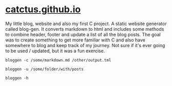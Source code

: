 # [catctus.github.io](catctus.github.io)

My little blog, website and also my first C project. A static website generator called blog-gen. 
It converts markdown to html and includes some methods to combine header, footer and update a 
list of all the blog posts. The goal was to create something to get more familiar with C and also have somewhere
to blog and keep track of my journey. Not sure if it's ever going to be used / updated, but it was a fun exercise. 

`bloggen -c /some/markdown.md /other/output.tml`

`bloggen -u /some/folder/with/posts`

`bloggen -h` 

